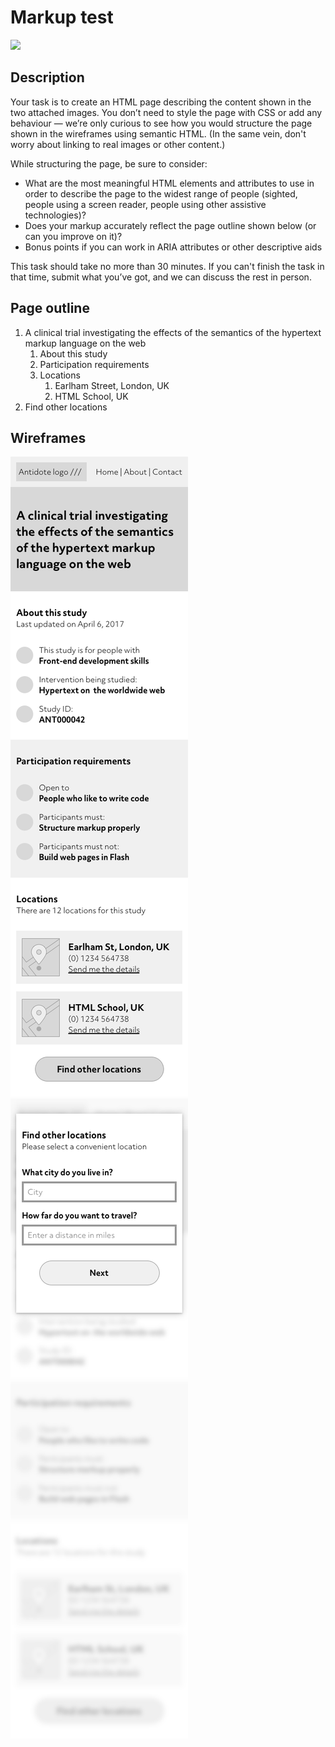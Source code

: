# Markup test

![](https://media.giphy.com/media/3o6Mbki53aYSNeIcc8/giphy.gif)

## Description
Your task is to create an HTML page describing the content shown in the two attached images. You don’t need to style the page with CSS or add any behaviour — we’re only curious to see how you would structure the page shown in the wireframes using semantic HTML. (In the same vein, don't worry about linking to real images or other content.)

While structuring the page, be sure to consider:

- What are the most meaningful HTML elements and attributes to use in order to describe the page to the widest range of people (sighted, people using a screen reader, people using other assistive technologies)?
- Does your markup accurately reflect the page outline shown below (or can you improve on it)?
- Bonus points if you can work in ARIA attributes or other descriptive aids

This task should take no more than 30 minutes. If you can't finish the task in that time, submit what you’ve got, and we can discuss the rest in person.

## Page outline
1. A clinical trial investigating the effects of the semantics of the hypertext markup language on the web
    1. About this study
    1. Participation requirements
    1. Locations
        1. Earlham Street, London, UK
        2. HTML School, UK
1. Find other locations

## Wireframes
![](https://github.com/trialreach/hiring/blob/master/frontend/Markup/sample-page.png?raw=true)
![](https://github.com/trialreach/hiring/blob/master/frontend/Markup/sample-page-with-modal.png?raw=true)
